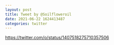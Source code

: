 ```yaml
--- 
layout: post 
title: Tweet by @Soilfloweroil 
date: 2021-06-22 1624413487 
categories: twitter 
--- 
```

https://twitter.com/o/status/1407518275710357506